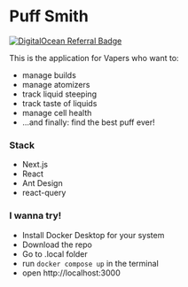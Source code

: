 # Puff Smith

[![DigitalOcean Referral Badge](https://web-platforms.sfo2.digitaloceanspaces.com/WWW/Badge%202.svg)](https://www.digitalocean.com/?refcode=4d6f69f77e31&utm_campaign=Referral_Invite&utm_medium=Referral_Program&utm_source=badge)

This is the application for Vapers who want to:

- manage builds
- manage atomizers
- track liquid steeping
- track taste of liquids
- manage cell health
- ...and finally: find the best puff ever!

### Stack

- Next.js
- React
- Ant Design
- react-query

### I wanna try!

- Install Docker Desktop for your system
- Download the repo
- Go to .local folder
- run `docker compose up` in the terminal
- open http://localhost:3000
